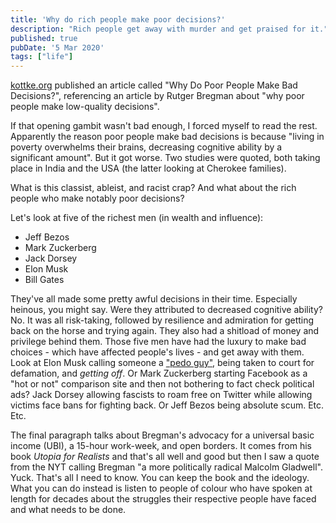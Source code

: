 ```yaml
---
title: 'Why do rich people make poor decisions?'
description: "Rich people get away with murder and get praised for it."
published: true
pubDate: '5 Mar 2020'
tags: ["life"]
---
```


[kottke.org](https://kottke.org/20/03/why-do-poor-people-make-bad-decisions) published an article called "Why Do Poor People Make Bad Decisions?", referencing an article by Rutger Bregman about "why poor people make low-quality decisions".

If that opening gambit wasn't bad enough, I forced myself to read the rest. Apparently the reason poor people make bad decisions is because "living in poverty overwhelms their brains, decreasing cognitive ability by a significant amount". But it got worse. Two studies were quoted, both taking place in India and the USA (the latter looking at Cherokee families).

What is this classist, ableist, and racist crap? And what about the rich people who make notably poor decisions?

Let's look at five of the richest men (in wealth and influence):

* Jeff Bezos
* Mark Zuckerberg
* Jack Dorsey
* Elon Musk
* Bill Gates

They've all made some pretty awful decisions in their time. Especially heinous, you might say. Were they attributed to decreased cognitive ability? No. It was all risk-taking, followed by resilience and admiration for getting back on the horse and trying again. They also had a shitload of money and privilege behind them. Those five men have had the luxury to make bad choices - which have affected people's lives - and get away with them. Look at Elon Musk calling someone a ["pedo guy"](https://www.cnbc.com/2019/12/06/unsworth-vs-musk-pedo-guy-defamation-trial-verdict.html), being taken to court for defamation, and _getting off_. Or Mark Zuckerberg starting Facebook as a "hot or not" comparison site and then not bothering to fact check political ads? Jack Dorsey allowing fascists to roam free on Twitter while allowing victims face bans for fighting back. Or Jeff Bezos being absolute scum. Etc. Etc.

The final paragraph talks about Bregman's advocacy for a universal basic income (UBI), a 15-hour work-week, and open borders. It comes from his book _Utopia for Realists_ and that's all well and good but then I saw a quote from the NYT calling Bregman "a more politically radical Malcolm Gladwell". Yuck. That's all I need to know. You can keep the book and the ideology. What you can do instead is listen to people of colour who have spoken at length for decades about the struggles their respective people have faced and what needs to be done.